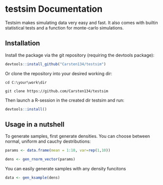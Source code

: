 # testsim Documentation
Testsim makes simulating data very easy and fast. It also comes with builtin statistical tests and a function for monte-carlo simulations.
## Installation
Install the package via the git repository (requiring the devtools package):
````R
devtools::install_github("Carsten134/testsim")
````
Or clone the repository into your desired working dir:
````
cd C:\your\work\dir

git clone https://github.com/Carsten134/testsim
````
Then launch a R-session in the created dir testsim and run:
````R
devtools::install()
````
## Usage in a nutshell
To generate samples, first generate densities. You can choose between normal, uniform and cauchy destributions:
````R
params <- data.frame(mean = 1:10, var=rep(1,10))

dens <- gen_rnorm_vector(params)
````

You can easily generate samples with any density funcitons
````R
data <- gen_ksample(dens)
````
